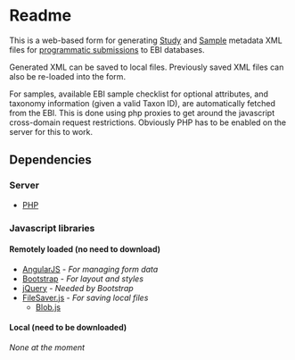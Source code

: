 # Readme
This is a web-based form for generating [Study][] and [Sample][] metadata XML files for [programmatic submissions][] to EBI databases.

Generated XML can be saved to local files. Previously saved XML files can also be re-loaded into the form.

For samples, available EBI sample checklist for optional attributes, and taxonomy information (given a valid Taxon ID), are automatically fetched from the EBI. This is done using php proxies to get around the javascript cross-domain request restrictions. Obviously PHP has to be enabled on the server for this to work.

## Dependencies
### Server
* [PHP][]

### Javascript libraries
#### Remotely loaded (no need to download)
* [AngularJS][] - _For managing form data_
* [Bootstrap][] - _For layout and styles_
* [jQuery][] - _Needed by Bootstrap_
* [FileSaver.js][] - _For saving local files_
  * [Blob.js][]

#### Local (need to be downloaded)
_None at the moment_


[Study]: http://www.ebi.ac.uk/ena/submit/preparing-xmls#study
[Sample]: http://www.ebi.ac.uk/ena/submit/preparing-xmls#sample
[programmatic submissions]: http://www.ebi.ac.uk/ena/submit/programmatic-submission
[PHP]: https://secure.php.net/
[AngularJS]: https://angularjs.org/
[Bootstrap]: http://getbootstrap.com/
[jQuery]: https://jquery.com/
[FileSaver.js]: https://github.com/eligrey/FileSaver.js
[Blob.js]: https://github.com/eligrey/Blob.js
